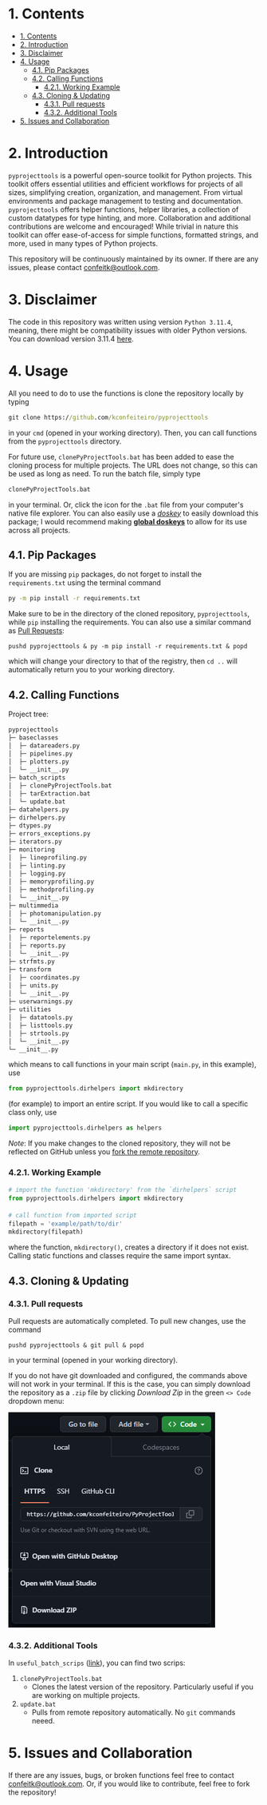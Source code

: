 # 1. Contents
- [1. Contents](#1-contents)
- [2. Introduction](#2-introduction)
- [3. Disclaimer](#3-disclaimer)
- [4. Usage](#4-usage)
  - [4.1. Pip Packages](#41-pip-packages)
  - [4.2. Calling Functions](#42-calling-functions)
    - [4.2.1. Working Example](#421-working-example)
  - [4.3. Cloning \& Updating](#43-cloning--updating)
    - [4.3.1. Pull requests](#431-pull-requests)
    - [4.3.2. Additional Tools](#432-additional-tools)
- [5. Issues and Collaboration](#5-issues-and-collaboration)


# 2. Introduction

`pyprojecttools` is a powerful open-source toolkit for Python projects. This toolkit offers essential utilities and efficient workflows for projects of all sizes, simplifying creation, organization, and management. From virtual environments and package management to testing and documentation. `pyprojecttools` offers helper functions, helper libraries, a collection of custom datatypes for type hinting, and more. Collaboration and additional contributions are welcome and encouraged! While trivial in nature this toolkit can offer ease-of-access for simple functions, formatted strings, and more, used in many types of Python projects.

This repository will be continuously maintained by its owner. If there are any issues, please contact [confeitk@outlook.com](mailto:confeitk@outlook.com).


# 3. Disclaimer
The code in this repository was written using version `Python 3.11.4`, meaning, there might be compatibility issues with older Python versions. You can download version 3.11.4 [here](https://www.python.org/downloads/windows/).

# 4. Usage

All you need to do to use the functions is clone the repository locally by typing

```cmd
git clone https://github.com/kconfeiteiro/pyprojecttools
```
in your `cmd` (opened in your working directory). Then, you can call functions from the `pyprojecttools` directory.

For future use, `clonePyProjectTools.bat` has been added to ease the cloning process for multiple projects. The URL does not change, so this can be used as long as need. To run the batch file, simply type

```cmd
clonePyProjectTools.bat
```
in your terminal. Or, click the icon for the `.bat` file from your computer's native file explorer. You can also easily use a *[doskey](https://learn.microsoft.com/en-us/windows-server/administration/windows-commands/doskey)* to easily download this package; I would recommend making **[global doskeys](https://superuser.com/questions/1134368/create-permanent-doskey-in-windows-cmd)** to allow for its use across all projects.


## 4.1. Pip Packages

 If you are missing `pip` packages, do not forget to install the `requirements.txt` using the terminal command

```cmd
py -m pip install -r requirements.txt
```

Make sure to be in the directory of the cloned repository, `pyprojecttools`, while `pip` installing the requirements. You can also use a similar command as [Pull Requests](https://github.com/kconfeiteiro/PyProjectTools#pull-requests):

```
pushd pyprojecttools & py -m pip install -r requirements.txt & popd
```

which will change your directory to that of the registry, then `cd ..` will automatically return you to your working directory.

## 4.2. Calling Functions

Project tree:
```
pyprojecttools
├─ baseclasses
│  ├─ datareaders.py
│  ├─ pipelines.py
│  ├─ plotters.py
│  └─ __init__.py
├─ batch_scripts
│  ├─ clonePyProjectTools.bat
│  ├─ tarExtraction.bat
│  └─ update.bat
├─ datahelpers.py
├─ dirhelpers.py
├─ dtypes.py
├─ errors_exceptions.py
├─ iterators.py
├─ monitoring
│  ├─ lineprofiling.py
│  ├─ linting.py
│  ├─ logging.py
│  ├─ memoryprofiling.py
│  ├─ methodprofiling.py
│  └─ __init__.py
├─ multimmedia
│  ├─ photomanipulation.py
│  └─ __init__.py
├─ reports
│  ├─ reportelements.py
│  ├─ reports.py
│  └─ __init__.py
├─ strfmts.py
├─ transform
│  ├─ coordinates.py
│  ├─ units.py
│  └─ __init__.py
├─ userwarnings.py
├─ utilities
│  ├─ datatools.py
│  ├─ listtools.py
│  ├─ strtools.py
│  └─ __init__.py
└─ __init__.py
```

which means to call functions in your main script (`main.py`, in this example), use

```py
from pyprojecttools.dirhelpers import mkdirectory
```

(for example) to import an entire script. If you would like to call a specific class only, use

```py
import pyprojecttools.dirhelpers as helpers
```

*Note*: If you make changes to the cloned repository, they will not be reflected on GitHub unless you [fork the remote repository](https://docs.github.com/en/get-started/quickstart/fork-a-repo).

### 4.2.1. Working Example

```py
# import the function 'mkdirectory' from the `dirhelpers` script
from pyprojecttools.dirhelpers import mkdirectory

# call function from imported script
filepath = 'example/path/to/dir'
mkdirectory(filepath)
```

where the function, `mkdirectory()`, creates a directory if it does not exist. Calling static functions and classes require the same import syntax.

## 4.3. Cloning & Updating
### 4.3.1. Pull requests

Pull requests are automatically completed. To pull new changes, use the command

```
pushd pyprojecttools & git pull & popd
```

in your terminal (opened in your working directory).


If you do not have git downloaded and configured, the commands above will not work in your terminal. If this is the case, you can simply download the repository as a `.zip` file by clicking *Download Zip* in the green `<> Code` dropdown menu:

![.zip file download window](allMDcontent/image/README/1689627172676.png)

### 4.3.2. Additional Tools

In `useful_batch_scrips` ([link](https://github.com/kconfeiteiro/PyProjectTools/tree/main/useful_batch_scripts)), you can find two scrips:

1. `clonePyProjectTools.bat`
   - Clones the latest version of the repository. Particularly useful if you are working on multiple projects.
2. `update.bat`
   - Pulls from remote repository automatically. No `git` commands neeed.

# 5. Issues and Collaboration

If there are any issues, bugs, or broken functions feel free to contact confeitk@outlook.com. Or, if you would like to contribute, feel free to fork the repository!
